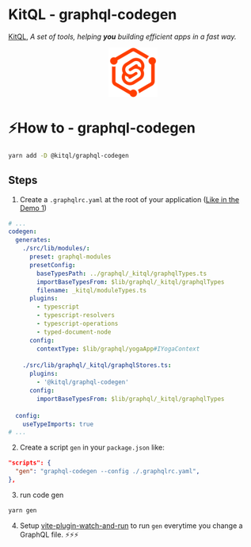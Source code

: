 # KitQL - graphql-codegen

[KitQL](https://github.com/jycouet/kitql#kitql), _A set of tools, helping **you** building efficient apps in a fast way._

<p align="center">
  <img src="../../logo.svg" width="100" />
</p>

# ⚡How to - graphql-codegen

```bash
yarn add -D @kitql/graphql-codegen
```

## Steps

1. Create a `.graphqlrc.yaml` at the root of your application ([Like in the Demo 1](https://raw.githubusercontent.com/jycouet/kitql/main/examples/demo1/.graphqlrc.yaml))

```yaml
# ...
codegen:
  generates:
    ./src/lib/modules/:
      preset: graphql-modules
      presetConfig:
        baseTypesPath: ../graphql/_kitql/graphqlTypes.ts
        importBaseTypesFrom: $lib/graphql/_kitql/graphqlTypes
        filename: _kitql/moduleTypes.ts
      plugins:
        - typescript
        - typescript-resolvers
        - typescript-operations
        - typed-document-node
      config:
        contextType: $lib/graphql/yogaApp#IYogaContext

    ./src/lib/graphql/_kitql/graphqlStores.ts:
      plugins:
        - '@kitql/graphql-codegen'
      config:
        importBaseTypesFrom: $lib/graphql/_kitql/graphqlTypes

  config:
    useTypeImports: true
# ...
```

2. Create a script `gen` in your `package.json` like:

```json
"scripts": {
  "gen": "graphql-codegen --config ./.graphqlrc.yaml",
},
```

3. run code gen

```bash
yarn gen
```

4. Setup [vite-plugin-watch-and-run](https://github.com/jycouet/kitql/tree/main/packages/vite-plugin-watch-and-run#kitql---vite-plugin-watch-and-run) to run `gen` everytime you change a GraphQL file. ⚡⚡⚡
